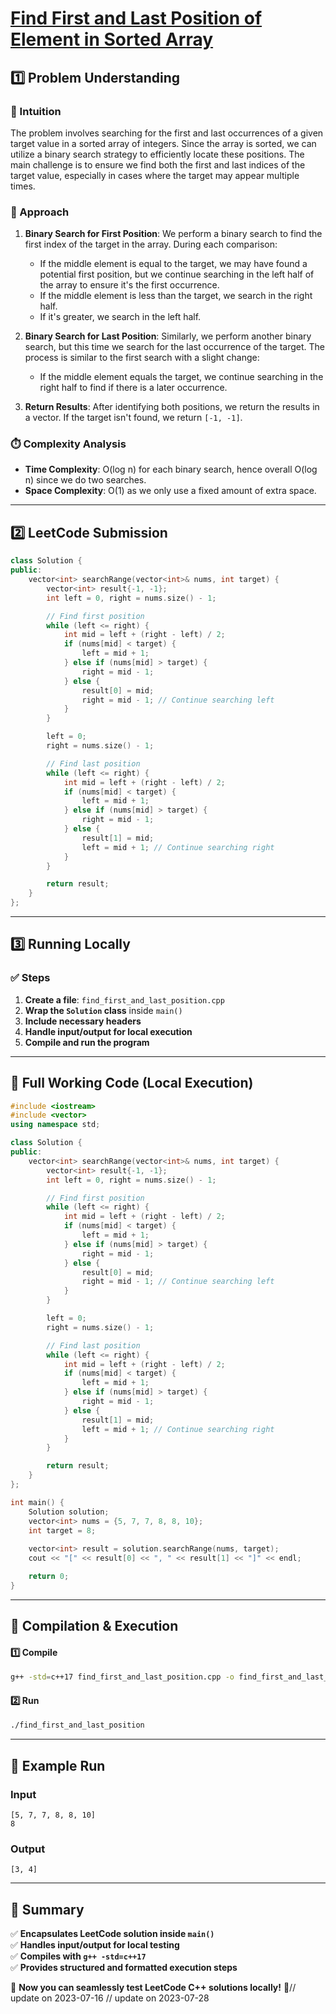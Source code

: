 # **[Find First and Last Position of Element in Sorted Array](https://leetcode.com/problems/find-first-and-last-position-of-element-in-sorted-array/description/)**  

## **1️⃣ Problem Understanding**  
### **📌 Intuition**  
The problem involves searching for the first and last occurrences of a given target value in a sorted array of integers. Since the array is sorted, we can utilize a binary search strategy to efficiently locate these positions. The main challenge is to ensure we find both the first and last indices of the target value, especially in cases where the target may appear multiple times.

### **🚀 Approach**  
1. **Binary Search for First Position**: We perform a binary search to find the first index of the target in the array. During each comparison:
   - If the middle element is equal to the target, we may have found a potential first position, but we continue searching in the left half of the array to ensure it's the first occurrence.
   - If the middle element is less than the target, we search in the right half.
   - If it's greater, we search in the left half.

2. **Binary Search for Last Position**: Similarly, we perform another binary search, but this time we search for the last occurrence of the target. The process is similar to the first search with a slight change:
   - If the middle element equals the target, we continue searching in the right half to find if there is a later occurrence.
  
3. **Return Results**: After identifying both positions, we return the results in a vector. If the target isn't found, we return `[-1, -1]`.

### **⏱️ Complexity Analysis**  
- **Time Complexity**: O(log n) for each binary search, hence overall O(log n) since we do two searches.
- **Space Complexity**: O(1) as we only use a fixed amount of extra space.

---  

## **2️⃣ LeetCode Submission**  
```cpp
class Solution {
public:
    vector<int> searchRange(vector<int>& nums, int target) {
        vector<int> result{-1, -1};
        int left = 0, right = nums.size() - 1;

        // Find first position
        while (left <= right) {
            int mid = left + (right - left) / 2;
            if (nums[mid] < target) {
                left = mid + 1;
            } else if (nums[mid] > target) {
                right = mid - 1;
            } else {
                result[0] = mid;
                right = mid - 1; // Continue searching left
            }
        }

        left = 0; 
        right = nums.size() - 1;

        // Find last position
        while (left <= right) {
            int mid = left + (right - left) / 2;
            if (nums[mid] < target) {
                left = mid + 1;
            } else if (nums[mid] > target) {
                right = mid - 1;
            } else {
                result[1] = mid; 
                left = mid + 1; // Continue searching right
            }
        }

        return result;
    }
};
```  

---  

## **3️⃣ Running Locally**  
### **✅ Steps**  
1. **Create a file**: `find_first_and_last_position.cpp`  
2. **Wrap the `Solution` class** inside `main()`  
3. **Include necessary headers**  
4. **Handle input/output for local execution**  
5. **Compile and run the program**  

---  

## **📝 Full Working Code (Local Execution)**  
```cpp
#include <iostream>
#include <vector>
using namespace std;

class Solution {
public:
    vector<int> searchRange(vector<int>& nums, int target) {
        vector<int> result{-1, -1};
        int left = 0, right = nums.size() - 1;

        // Find first position
        while (left <= right) {
            int mid = left + (right - left) / 2;
            if (nums[mid] < target) {
                left = mid + 1;
            } else if (nums[mid] > target) {
                right = mid - 1;
            } else {
                result[0] = mid;
                right = mid - 1; // Continue searching left
            }
        }

        left = 0; 
        right = nums.size() - 1;

        // Find last position
        while (left <= right) {
            int mid = left + (right - left) / 2;
            if (nums[mid] < target) {
                left = mid + 1;
            } else if (nums[mid] > target) {
                right = mid - 1;
            } else {
                result[1] = mid; 
                left = mid + 1; // Continue searching right
            }
        }

        return result;
    }
};

int main() {
    Solution solution;
    vector<int> nums = {5, 7, 7, 8, 8, 10};
    int target = 8;
    
    vector<int> result = solution.searchRange(nums, target);
    cout << "[" << result[0] << ", " << result[1] << "]" << endl;

    return 0;
}
```  

---  

## **🔧 Compilation & Execution**  
#### **1️⃣ Compile**  
```bash
g++ -std=c++17 find_first_and_last_position.cpp -o find_first_and_last_position
```  

#### **2️⃣ Run**  
```bash
./find_first_and_last_position
```  

---  

## **🎯 Example Run**  
### **Input**  
```
[5, 7, 7, 8, 8, 10]
8
```  
### **Output**  
```
[3, 4]
```  

---  

## **📌 Summary**  
✅ **Encapsulates LeetCode solution inside `main()`**  
✅ **Handles input/output for local testing**  
✅ **Compiles with `g++ -std=c++17`**  
✅ **Provides structured and formatted execution steps**  

🚀 **Now you can seamlessly test LeetCode C++ solutions locally!** 🚀// update on 2023-07-16
// update on 2023-07-28
